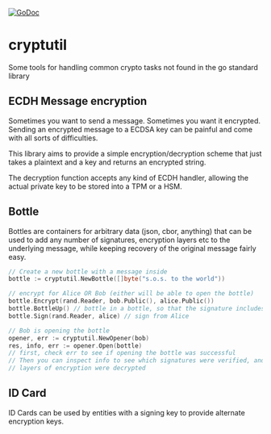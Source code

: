 [![GoDoc](https://godoc.org/github.com/KarpelesLab/cryptutil?status.svg)](https://godoc.org/github.com/KarpelesLab/cryptutil)

# cryptutil

Some tools for handling common crypto tasks not found in the go standard library

## ECDH Message encryption

Sometimes you want to send a message. Sometimes you want it encrypted. Sending an encrypted message to a ECDSA key can be painful and come with all sorts of difficulties.

This library aims to provide a simple encryption/decryption scheme that just takes a plaintext and a key and returns an encrypted string.

The decryption function accepts any kind of ECDH handler, allowing the actual private key to be stored into a TPM or a HSM.

## Bottle

Bottles are containers for arbitrary data (json, cbor, anything) that can be used to add any number of signatures, encryption layers etc to the underlying message, while
keeping recovery of the original message fairly easy.

```go
// Create a new bottle with a message inside
bottle := cryptutil.NewBottle([]byte("s.o.s. to the world"))

// encrypt for Alice OR Bob (either will be able to open the bottle)
bottle.Encrypt(rand.Reader, bob.Public(), alice.Public())
bottle.BottleUp() // bottle in a bottle, so that the signature includes the encryption
bottle.Sign(rand.Reader, alice) // sign from Alice

// Bob is opening the bottle
opener, err := cryptutil.NewOpener(bob)
res, info, err := opener.Open(bottle)
// first, check err to see if opening the bottle was successful
// Then you can inspect info to see which signatures were verified, and how many
// layers of encryption were decrypted
```

## ID Card

ID Cards can be used by entities with a signing key to provide alternate encryption keys.
